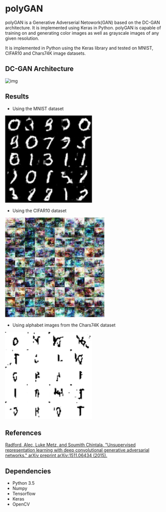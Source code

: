 # polyGAN 

polyGAN is a Generative Adverserial Netowork(GAN) based on the DC-GAN architecture. It is implemented using Keras in Python. polyGAN is capable of training on and generating color images as well as grayscale images of any given resolution. 

It is implemented in Python using the Keras library and tested on MNIST, CIFAR10 and Chars74K image datasets.


## DC-GAN Architecture

![img](http://www.timzhangyuxuan.com/static/images/project_DCGAN/structure.png)


## Results


- Using the MNIST dataset


![img](https://github.com/bhaumik-choksi/polyGAN/blob/master/outputs/mnist/image300.png?raw=true)


- Using the CIFAR10 dataset


![img](https://github.com/bhaumik-choksi/polyGAN/blob/master/outputs/cifar10/image290.png?raw=true)


- Using alphabet images from the Chars74K dataset


![img](https://github.com/bhaumik-choksi/polyGAN/blob/master/outputs/chars74k/image960.png)


## References
[Radford, Alec, Luke Metz, and Soumith Chintala. "Unsupervised representation learning with deep convolutional generative adversarial networks." arXiv preprint arXiv:1511.06434 (2015).](https://arxiv.org/abs/1511.06434)

## Dependencies

- Python 3.5
- Numpy
- Tensorflow
- Keras
- OpenCV